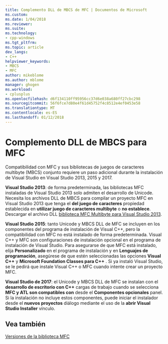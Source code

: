 ```yaml
---
title: Complemento DLL de MBCS de MFC | Documentos de Microsoft
ms.custom: 
ms.date: 1/04/2018
ms.reviewer: 
ms.suite: 
ms.technology:
- cpp-windows
ms.tgt_pltfrm: 
ms.topic: article
dev_langs:
- C++
helpviewer_keywords:
- MBCS
- MFC
author: mikeblome
ms.author: mblome
manager: ghogen
ms.workload:
- cplusplus
ms.openlocfilehash: d6f134110ff95956cc37d6e038a680ff27cbc298
ms.sourcegitcommit: 56f6fce7d80e4f61d45752f4c8512e4ef0453e58
ms.translationtype: MT
ms.contentlocale: es-ES
ms.lasthandoff: 01/12/2018
---
```

# <a name="mfc-mbcs-dll-add-on"></a>Complemento DLL de MBCS para MFC

Compatibilidad con MFC y sus bibliotecas de juegos de caracteres multibyte (MBCS) conjunto requiere un paso adicional durante la instalación de Visual Studio en Visual Studio 2013, 2015 y 2017.

**Visual Studio 2013**: de forma predeterminada, las bibliotecas MFC instaladas de Visual Studio 2013 solo admiten el desarrollo de Unicode. Necesita los archivos DLL de MBCS para compilar un proyecto MFC en Visual Studio 2013 que tenga el **del juego de caracteres** propiedad establecida en **utilizar juego de caracteres multibyte** o **no establece**. Descargar el archivo DLL [biblioteca MFC Multibyte para Visual Studio 2013](https://www.microsoft.com/en-us/download/details.aspx?id=40770).

**Visual Studio 2015**: tanto Unicode y MBCS DLL de MFC se incluyen en los componentes del programa de instalación de Visual C++, pero la compatibilidad con MFC no está instalado de forma predeterminada. Visual C++ y MFC son configuraciones de instalación opcional en el programa de instalación de Visual Studio. Para asegurarse de que MFC está instalado, elija **Personalizado** en el programa de instalación y en **Lenguajes de programación**, asegúrese de que estén seleccionadas las opciones **Visual C++** y **Microsoft Foundation Classes para C++** . Si ya instaló Visual Studio, se le pedirá que instale Visual C++ o MFC cuando intente crear un proyecto MFC.

**Visual Studio de 2017**: el Unicode y MBCS DLL de MFC se instalan con el **desarrollo de escritorio con C++** cargas de trabajo cuando se selecciona **MFC y ATL son compatibles con** desde el  **Componentes opcionales** panel. Si la instalación no incluye estos componentes, puede iniciar el instalador desde el **nuevos proyectos** diálogo mediante el uso de la **abrir Visual Studio Installer** vínculo.

## <a name="see-also"></a>Vea también

[Versiones de la biblioteca MFC](../mfc/mfc-library-versions.md)


